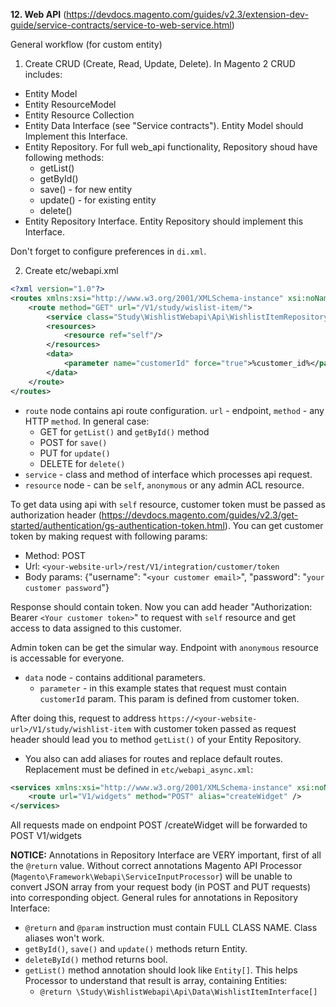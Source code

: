 **12. Web API** (https://devdocs.magento.com/guides/v2.3/extension-dev-guide/service-contracts/service-to-web-service.html)

General workflow (for custom entity)
1. Create CRUD (Create, Read, Update, Delete). In Magento 2 CRUD includes:
  - Entity Model
  - Entity ResourceModel
  - Entity Resource Collection
  - Entity Data Interface (see "Service contracts"). Entity Model should Implement this Interface.
  - Entity Repository. For full web_api functionality, Repository shoud have following methods:
    - getList()
    - getById()
    - save() - for new entity
    - update() - for existing entity
    - delete()
  - Entity Repository Interface. Entity Repository should implement this Interface.

  Don't forget to configure preferences in `di.xml`.

2. Create etc/webapi.xml
```xml
<?xml version="1.0"?>
<routes xmlns:xsi="http://www.w3.org/2001/XMLSchema-instance" xsi:noNamespaceSchemaLocation="urn:magento:module:Magento_Webapi:etc/webapi.xsd">
    <route method="GET" url="/V1/study/wislist-item/">
        <service class="Study\WishlistWebapi\Api\WishlistItemRepositoryInterface" method="getList"/>
        <resources>
            <resource ref="self"/>
        </resources>
        <data>
            <parameter name="customerId" force="true">%customer_id%</parameter>
        </data>
    </route>
</routes>
```
  - `route` node contains api route configuration. `url` - endpoint, `method` - any HTTP `method`. In general case:
    - GET for `getList()` and `getById()` method
    - POST for `save()`
    - PUT for `update()`
    - DELETE for `delete()`
  - `service` - class and method of interface which processes api request.
  - `resource` node - can be `self`, `anonymous` or any admin ACL resource.

To get data using api with `self` resource, customer token must be passed as authorization header (https://devdocs.magento.com/guides/v2.3/get-started/authentication/gs-authentication-token.html). You can get customer token by making request with following params:
  - Method: POST
  - Url: `<your-website-url>/rest/V1/integration/customer/token`
  - Body params: {"username": "`<your customer email>`", "password": "`your customer password`"}

Response should contain token. Now you can add header "Authorization: Bearer `<Your customer token>`" to request with `self` resource and get access to data assigned to this customer. 

Admin token can be get the simular way. Endpoint with `anonymous` resource is accessable for everyone.
  
  - `data` node - contains additional parameters.
    - `parameter` - in this example states that request must contain `customerId` param. This param is defined from customer token.

After doing this, request to address `https://<your-website-url>/V1/study/wishlist-item` with customer token passed as request header should lead you to method `getList()` of your Entity Repository.


  - You also can add aliases for routes and replace default routes. Replacement must be defined in `etc/webapi_async.xml`:
```xml
<services xmlns:xsi="http://www.w3.org/2001/XMLSchema-instance" xsi:noNamespaceSchemaLocation="urn:magento:module:Magento_WebapiAsync:etc/webapi_async.xsd">
    <route url="V1/widgets" method="POST" alias="createWidget" />
</services>
```

All requests made on endpoint POST /createWidget will be forwarded to POST V1/widgets

**NOTICE:** Annotations in Repository Interface are VERY important, first of all the `@return` value. Without correct annotations Magento API Processor (`Magento\Framework\Webapi\ServiceInputProcessor`) will be unable to convert JSON array from your request body (in POST and PUT requests) into corresponding object. General rules for annotations in Repository Interface:
- `@return` and `@param` instruction must contain FULL CLASS NAME. Class aliases won't work.
- `getById()`, `save()` and `update()` methods return Entity.
- `deleteById()` method returns bool. 
- `getList()` method annotation should look like `Entity[]`. This helps Processor to understand that result is array, containing Entities:
    - `@return \Study\WishlistWebapi\Api\Data\WishlistItemInterface[]`
